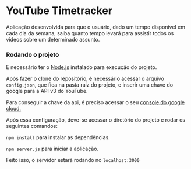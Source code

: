 # YouTube Timetracker
Aplicação desenvolvida para que o usuário, dado um tempo disponível em cada dia da semana, saiba quanto tempo levará para assistir todos os videos sobre um determinado assunto.


### Rodando o projeto
É necessário ter o [Node.js](https://nodejs.org/en/download/) instalado para execução do projeto.

Após fazer o clone do repositório, é necessário acessar o arquivo `config.json`, que fica na pasta raiz do projeto, e inserir uma chave do google para a API v3 do YouTube.

Para conseguir a chave da api, é preciso acessar o seu [console do google cloud.](https://console.cloud.google.com/apis/credentials)

Após essa configuração, deve-se acessar o diretório do projeto e rodar os seguintes comandos:

`npm install` para instalar as dependências.

`npm server.js` para iniciar a aplicação.

Feito isso, o servidor estará rodando no `localhost:3000`
